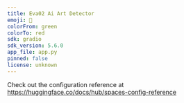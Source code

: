 ```yaml
---
title: Eva02 Ai Art Detector
emoji: 👀
colorFrom: green
colorTo: red
sdk: gradio
sdk_version: 5.6.0
app_file: app.py
pinned: false
license: unknown
---
```


Check out the configuration reference at https://huggingface.co/docs/hub/spaces-config-reference
